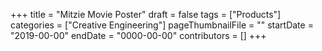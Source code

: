 +++
title = "Mitzie Movie Poster"
draft = false
tags = ["Products"]
categories = ["Creative Engineering"]
pageThumbnailFile = ""
startDate = "2019-00-00"
endDate = "0000-00-00"
contributors = []
+++
